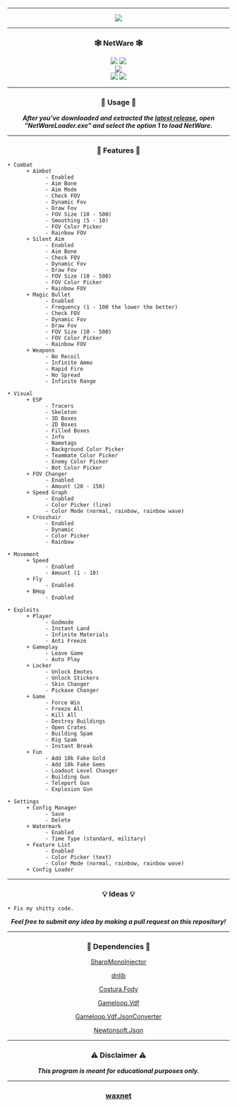 -----

<p align= "center">
  <kbd>
    <img  src="https://raw.githubusercontent.com/waxnet/NetWare/main/.github/workflows/icon.png">
  </kbd>
</p>

-----

### <p align="center">🕸️ NetWare 🕸️</p>
<p align= "center">
  <img src="https://img.shields.io/github/last-commit/waxnet/NetWare">
  <img src="https://img.shields.io/github/license/waxnet/NetWare">
  <br>
  <img src="https://img.shields.io/github/downloads/waxnet/NetWare/total.svg">
  <br>
  <img src="https://img.shields.io/github/stars/waxnet/NetWare">
  <img src="https://img.shields.io/github/forks/waxnet/NetWare">
</p>

-----

### <p align="center">🔑 Usage 🔑</p>
<p align="center"><i><b>
After you've downloaded and extracted the <a href="https://github.com/waxnet/NetWare/releases/latest">latest release</a>, open 
"NetWareLoader.exe" and select the option 1 to load NetWare.
</b></i></p>

-----

### <p align="center">📜 Features 📜</p>

```
• Combat
      + Aimbot
            - Enabled
            - Aim Bone
            - Aim Mode
            - Check FOV
            - Dynamic Fov
            - Draw Fov
            - FOV Size (10 - 500)
            - Smoothing (5 - 10)
            - FOV Color Picker
            - Rainbow FOV
      + Silent Aim
            - Enabled
            - Aim Bone
            - Check FOV
            - Dynamic Fov
            - Draw Fov
            - FOV Size (10 - 500)
            - FOV Color Picker
            - Rainbow FOV
      + Magic Bullet
            - Enabled
            - Frequency (1 - 100 the lower the better)
            - Check FOV
            - Dynamic Fov
            - Draw Fov
            - FOV Size (10 - 500)
            - FOV Color Picker
            - Rainbow FOV
      + Weapons
            - No Recoil
            - Infinite Ammo
            - Rapid Fire
            - No Spread
            - Infinite Range

• Visual
      + ESP
            - Tracers
            - Skeleton
            - 3D Boxes
            - 2D Boxes
            - Filled Boxes
            - Info
            - Nametags
            - Background Color Picker
            - Teammate Color Picker
            - Enemy Color Picker
            - Bot Color Picker
      + FOV Changer
            - Enabled
            - Amount (20 - 150)
      + Speed Graph
            - Enabled
            - Color Picker (line)
            - Color Mode (normal, rainbow, rainbow wave)
      + Crosshair
            - Enabled
            - Dynamic
            - Color Picker
            - Rainbow

• Movement
      + Speed
            - Enabled
            - Amount (1 - 10)
      + Fly
            - Enabled
      + BHop
            - Enabled

• Exploits
      + Player
            - Godmode
            - Instant Land
            - Infinite Materials
            - Anti Freeze
      + Gameplay
            - Leave Game
            - Auto Play
      + Locker
            - Unlock Emotes
            - Unlock Stickers
            - Skin Changer
            - Pickaxe Changer
      + Game
            - Force Win
            - Freeze All
            - Kill All
            - Destroy Buildings
            - Open Crates
            - Building Spam
            - Rig Spam
            - Instant Break
      + Fun
            - Add 10k Fake Gold
            - Add 10k Fake Gems
            - Loadout Level Changer
            - Building Gun
            - Teleport Gun
            - Explosion Gun

• Settings
      + Config Manager
            - Save
            - Delete
      + Watermark
            - Enabled
            - Time Type (standard, military)
      + Feature List
            - Enabled
            - Color Picker (text)
            - Color Mode (normal, rainbow, rainbow wave)
      + Config Loader
```

-----

### <p align="center">💡 Ideas 💡</p>

    • Fix my shitty code.

<p align="center"><i><b>Feel free to submit any idea by making a pull request on this repository!</b></i></p>

-----

### <p align="center">💾 Dependencies 💾</p>
<p align="center"><a href="https://github.com/warbler/SharpMonoInjector">SharpMonoInjector</a></p>
<p align="center"><a href="https://github.com/0xd4d/dnlib">dnlib</a></p>
<p align="center"><a href="https://github.com/Fody/Costura">Costura.Fody</a></p>
<p align="center"><a href="https://github.com/shravan2x/Gameloop.Vdf">Gameloop.Vdf</a></p>
<p align="center"><a href="https://github.com/shravan2x/Gameloop.Vdf.JsonConverter">Gameloop.Vdf.JsonConverter</a></p>
<p align="center"><a href="https://github.com/JamesNK/Newtonsoft.Json">Newtonsoft.Json</a></p>

-----

### <p align="center">⚠️ Disclaimer ⚠️</p>

<p align="center"><i><b>This program is meant for educational purposes only.</b></i></p>

-----

### <p align="center"><a href="https://github.com/waxnet">waxnet</a></p>
